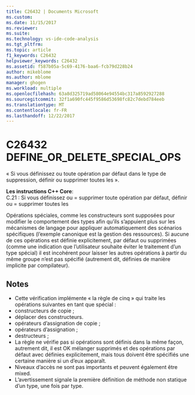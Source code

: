 ```yaml
---
title: C26432 | Documents Microsoft
ms.custom: 
ms.date: 11/15/2017
ms.reviewer: 
ms.suite: 
ms.technology: vs-ide-code-analysis
ms.tgt_pltfrm: 
ms.topic: article
f1_keywords: C26432
helpviewer_keywords: C26432
ms.assetid: f587b05a-5c69-4176-baa6-fcb79d228b24
author: mikeblome
ms.author: mblome
manager: ghogen
ms.workload: multiple
ms.openlocfilehash: 63a8d325719ad58064e94554bc317a8592927288
ms.sourcegitcommit: 32f1a690fc445f9586d53698fc82c7debd784eeb
ms.translationtype: MT
ms.contentlocale: fr-FR
ms.lasthandoff: 12/22/2017
---
```

# <a name="c26432-defineordeletespecialops"></a>C26432 DEFINE_OR_DELETE_SPECIAL_OPS
« Si vous définissez ou toute opération par défaut dans le type de suppression, définir ou supprimer toutes les ».

**Les instructions C++ Core**:   
C.21 : Si vous définissez ou = supprimer toute opération par défaut, définir ou = supprimer toutes les

Opérations spéciales, comme les constructeurs sont supposées pour modifier le comportement des types afin qu’ils s’appuient plus sur les mécanismes de langage pour appliquer automatiquement des scénarios spécifiques (l’exemple canonique est la gestion des ressources). Si aucune de ces opérations est définie explicitement, par défaut ou supprimées (comme une indication que l’utilisateur souhaite éviter le traitement d’un type spécial) il est incohérent pour laisser les autres opérations à partir du même groupe n’est pas spécifié (autrement dit, définies de manière implicite par compilateur). 

## <a name="remarks"></a>Notes    
 -  Cette vérification implémente « la règle de cinq » qui traite les opérations suivantes en tant que spécial :
-  constructeurs de copie ;
-  déplacer des constructeurs.
-  opérateurs d’assignation de copie ;
-  opérateurs d’assignation ;
-  destructeurs ;
-  La règle ne vérifie pas si opérations sont définis dans la même façon, autrement dit, il est OK mélanger supprimés et des opérations par défaut avec définies explicitement, mais tous doivent être spécifiés une certaine manière si un d’eux apparaît.
-  Niveaux d’accès ne sont pas importants et peuvent également être mixed.
-  L’avertissement signale la première définition de méthode non statique d’un type, une fois par type.
